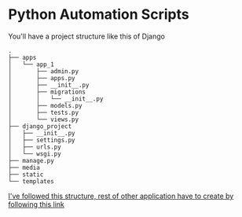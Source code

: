 # Python Automation Scripts 
You'll have a project structure like this of Django

```
.
├── apps
│   └── app_1
│       ├── admin.py
│       ├── apps.py
│       ├── __init__.py
│       ├── migrations
│       │   └── __init__.py
│       ├── models.py
│       ├── tests.py
│       └── views.py
├── django_project
│   ├── __init__.py
│   ├── settings.py
│   ├── urls.py
│   └── wsgi.py
├── manage.py
├── media
├── static
└── templates
```

[I've followed this structure, rest of other application have to create by following this link](https://gist.github.com/Eyakub/9459897a8ae04c12d175b36657b346b7)
